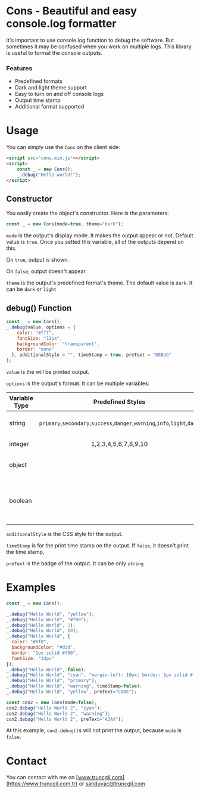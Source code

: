 # Cons - Beautiful and easy console.log formatter

It's important to use console.log function to debug the software. But sometimes it may be confused when you work on multiple logs.
This library is useful to format the console outputs.

### Features

- Predefined formats
- Dark and light theme support
- Easy to turn on and off console logs
- Output time stamp
- Additional format supported

# Usage

You can simply use the ```Cons``` on the client side:

```html
<script src="cons.min.js"></script>
<script>
    const _ = new Cons();
    _.debug("Hello world!");
</script>
```

## Constructor
You easily create the object's constructor. Here is the parameters:

```javascript
const _ = new Cons(mode=true, theme="dark");
```

`mode` is the output's display mode. It makes the output appear or not. Default value is `true`. Once you setted this variable, all of the outputs depend on this.

On `true`, output is shown.

On `false`, output doesn't appear

`theme` is the output's predefined format's theme. The default value is `dark`. It can be `dark` or `light`

## debug() Function

```javascript
const _ = new Cons();
_.debug(value, options = {
    color: "#fff",
    fontSize: "12px",
    backgroundColor: "transparent",
    border: "none"
  }, additionalStyle = "", timeStamp = true, preText = "DEBUG"
);
```

`value` is the will be printed output. 

`options` is the output's format. It can be multiple variables:

| Variable Type | Predefined Styles | Description | Sample Value  |
| ------------- |:-------------:|:-------------:| -----:|
| string        | `primary`,`secondary`,`success`,`danger`,`warning`,`info`,`light`,`dark` | Output's color or style | `"yellow"`, `"#f00"`, `"warning"`,`"success"` |
| integer       | 1,2,3,4,5,6,7,8,9,10 | Predefined styles | `1`, `8` |
| object        |  | Object with predifined variables | `{ color: "cyan", fontSize: "20px" }` |
| boolean        |  | Only accepts `false`. It disables the formatter. | `false` |

`additionalStyle` is the CSS style for the output.

`timeStamp` is for the print time stamp on the output. If `false`, it doesn't print the time stamp, 

`preText` is the badge of the output. It can be only `string`


# Examples

```javascript
const _ = new Cons();

_.debug("Hello World", "yellow");
_.debug("Hello World", "#f00");
_.debug("Hello World", 2);
_.debug("Hello World", 10);
_.debug("Hello World", {
  color: "#0f0",
  backgroundColor: "#ddd",
  border: "1px solid #f00",
  fontSize: "14px"
});
_.debug("Hello World", false);
_.debug("Hello World", "cyan", "margin-left: 10px; border: 1px solid #f00; border-radius: 5px;");
_.debug("Hello World", "primary");
_.debug("Hello World", "warning", timeStamp=false);
_.debug("Hello World", "yellow", preText="CODE");

const con2 = new Cons(mode=false);
con2.debug("Hello World 2", "cyan");
con2.debug("Hello World 2", "warning");
con2.debug("Hello World 2", preText="AJAX");
```

At this example, `con2.debug()`s will not print the output, because `mode` is `false`.

# Contact

You can contact with me on [www.truncgil.com](https://www.truncgil.com.tr) or [sanduvac@truncgil.com](mailto:sanduvac@truncgil.com)

